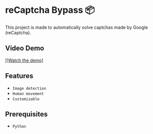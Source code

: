 # reCaptcha Bypass 📦

This project is made to automatically solve captchas made by Google (reCaptcha).

## Video Demo

[![Watch the demo]](https://github.com/oscardev17/reCaptcha-bypass/blob/main/demo.mp4)

## Features

- `Image detection`
- `Human movement`
- `Customizable`

## Prerequisites

- `Python`
